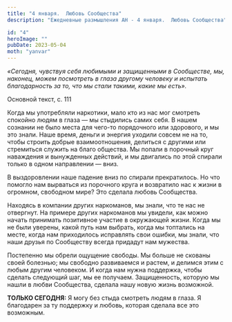 ```yaml
---
title: "4 января.  Любовь Сообщества"
description: "Ежедневные размышления АН - 4 января.  Любовь Сообщества"

id: "4"
heroImage: ""
pubDate: 2023-05-04
moth: "yanvar"
---
```


_«Сегодня, чувствуя себя любимыми и защищенными в Сообществе, мы, наконец,
можем посмотреть в глаза другому человеку и испытать благодарность за то, что
мы стали такими, какие мы есть»._

Основной текст, с. 111

Когда мы употребляли наркотики, мало кто из нас мог смотреть спокойно людям в
глаза — мы стыдились самих себя. В нашем сознании не было места для чего-то
порядочного или здорового, и мы это знали. Наше время, деньги и энергия
уходили совсем не на то, чтобы строить добрые взаимоотношения, делиться с
другими или стремиться служить на благо общества. Мы попали в порочный круг
наваждения и вынужденных действий, и мы двигались по этой спирали только в
одном направлении — вниз.

В выздоровлении наше падение вниз по спирали прекратилось. Но что помогло нам
вырваться из порочного круга и возвратило нас к жизни в огромном, свободном
мире? Это сделала любовь Сообщества.

Находясь в компании других наркоманов, мы знали, что те нас не отвергнут. На
примере других наркоманов мы увидели, как можно начать принимать позитивное
участие в окружающей жизни. Когда мы не были уверены, какой путь нам выбрать,
когда мы топтались на месте, когда нам приходилось исправлять свои ошибки, мы
знали, что наши друзья по Сообществу всегда придадут нам мужества.

Постепенно мы обрели ощущение свободы. Мы больше не скованы своей болезнью; мы
свободно развиваемся и растем, и делимся этим с любым другим человеком. И
когда нам нужна поддержка, чтобы сделать следующий шаг, мы ее получаем.
Защищенность, которую мы нашли в любви Сообщества, сделала нашу новую жизнь
возможной.

**ТОЛЬКО СЕГОДНЯ:** Я могу без стыда смотреть людям в глаза. Я благодарен за
ту поддержку и любовь, которая сделала все это возможным.
